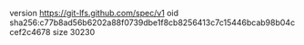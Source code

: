 version https://git-lfs.github.com/spec/v1
oid sha256:c77b8ad56b6202a88f0739dbe1f8cb8256413c7c15446bcab98b04ccef2c4678
size 30230
